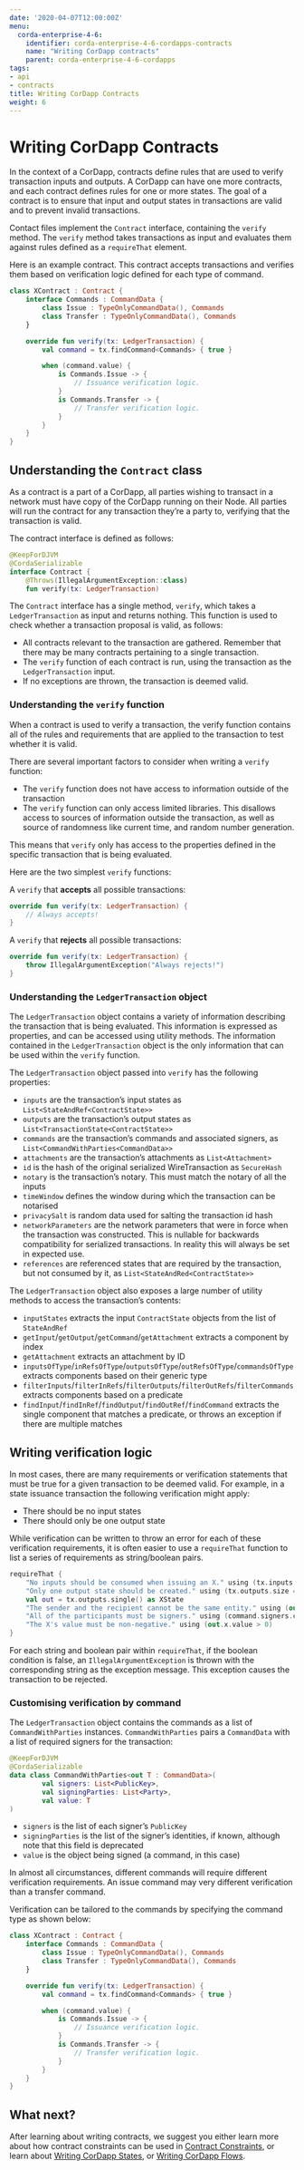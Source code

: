 ```yaml
---
date: '2020-04-07T12:00:00Z'
menu:
  corda-enterprise-4-6:
    identifier: corda-enterprise-4-6-cordapps-contracts
    name: "Writing CorDapp contracts"
    parent: corda-enterprise-4-6-cordapps
tags:
- api
- contracts
title: Writing CorDapp Contracts
weight: 6
---
```





# Writing CorDapp Contracts

In the context of a CorDapp, contracts define rules that are used to verify transaction inputs and outputs. A CorDapp
can have one more contracts, and each contract defines rules for one or more states. The goal of a contract is to ensure
that input and output states in transactions are valid and to prevent invalid transactions.

Contact files implement the `Contract` interface, containing the `verify` method. The `verify` method takes
transactions as input and evaluates them against rules defined as a `requireThat` element.

Here is an example contract. This contract accepts transactions and verifies them based on verification logic defined for
each type of command.

```kotlin
class XContract : Contract {
    interface Commands : CommandData {
        class Issue : TypeOnlyCommandData(), Commands
        class Transfer : TypeOnlyCommandData(), Commands
    }

    override fun verify(tx: LedgerTransaction) {
        val command = tx.findCommand<Commands> { true }

        when (command.value) {
            is Commands.Issue -> {
                // Issuance verification logic.
            }
            is Commands.Transfer -> {
                // Transfer verification logic.
            }
        }
    }
}
```


## Understanding the `Contract` class

As a contract is a part of a CorDapp, all parties wishing to transact in a network must have copy of the CorDapp running
on their Node. All parties will run the contract for any transaction they’re a party to, verifying that the transaction
is valid.

The contract interface is defined as follows:

```kotlin
@KeepForDJVM
@CordaSerializable
interface Contract {
    @Throws(IllegalArgumentException::class)
    fun verify(tx: LedgerTransaction)
```

The `Contract` interface has a single method, `verify`, which takes a `LedgerTransaction` as input and returns
nothing. This function is used to check whether a transaction proposal is valid, as follows:


* All contracts relevant to the transaction are gathered. Remember that there may be many contracts pertaining to a single transaction.
* The `verify` function of each contract is run, using the transaction as the `LedgerTransaction` input.
* If no exceptions are thrown, the transaction is deemed valid.


### Understanding the `verify` function

When a contract is used to verify a transaction, the verify function contains all of the rules and requirements that are
applied to the transaction to test whether it is valid.

There are several important factors to consider when writing a `verify` function:


* The `verify` function does not have access to information outside of the transaction
* The `verify` function can only access limited libraries. This disallows access to sources of information outside the transaction, as well as source of randomness like current time, and random number generation.

This means that `verify` only has access to the properties defined in the specific transaction that is being evaluated.

Here are the two simplest `verify` functions:

A `verify` that **accepts** all possible transactions:

```kotlin
override fun verify(tx: LedgerTransaction) {
    // Always accepts!
}
```

A `verify` that **rejects** all possible transactions:

```kotlin
override fun verify(tx: LedgerTransaction) {
    throw IllegalArgumentException("Always rejects!")
}
```


### Understanding the `LedgerTransaction` object

The `LedgerTransaction` object contains a variety of information describing the transaction that is being evaluated.
This information is expressed as properties, and can be accessed using utility methods. The information contained in the
`LedgerTransaction` object is the only information that can be used within the `verify` function.

The `LedgerTransaction` object passed into `verify` has the following properties:


* `inputs` are the transaction’s input states as `List<StateAndRef<ContractState>>`
* `outputs` are the transaction’s output states as `List<TransactionState<ContractState>>`
* `commands` are the transaction’s commands and associated signers, as `List<CommandWithParties<CommandData>>`
* `attachments` are the transaction’s attachments as `List<Attachment>`
* `id` is the hash of the original serialized WireTransaction as `SecureHash`
* `notary` is the transaction’s notary. This must match the notary of all the inputs
* `timeWindow` defines the window during which the transaction can be notarised
* `privacySalt` is random data used for salting the transaction id hash
* `networkParameters` are the network parameters that were in force when the transaction was constructed. This is nullable for backwards compatibility for serialized transactions. In reality this will always be set in expected use.
* `references` are referenced states that are required by the transaction, but not consumed by it, as `List<StateAndRed<ContractState>>`

The `LedgerTransaction` object also exposes a large number of utility methods to access the transaction’s contents:


* `inputStates` extracts the input `ContractState` objects from the list of `StateAndRef`
* `getInput`/`getOutput`/`getCommand`/`getAttachment` extracts a component by index
* `getAttachment` extracts an attachment by ID
* `inputsOfType`/`inRefsOfType`/`outputsOfType`/`outRefsOfType`/`commandsOfType` extracts components based on
their generic type
* `filterInputs`/`filterInRefs`/`filterOutputs`/`filterOutRefs`/`filterCommands` extracts components based on
a predicate
* `findInput`/`findInRef`/`findOutput`/`findOutRef`/`findCommand` extracts the single component that matches
a predicate, or throws an exception if there are multiple matches


## Writing verification logic

In most cases, there are many requirements or verification statements that must be true for a given transaction to be
deemed valid. For example, in a state issuance transaction the following verification might apply:


* There should be no input states
* There should only be one output state

While verification can be written to throw an error for each of these verification requirements, it is often easier to
use a `requireThat` function to list a series of requirements as string/boolean pairs.

```kotlin
requireThat {
    "No inputs should be consumed when issuing an X." using (tx.inputs.isEmpty())
    "Only one output state should be created." using (tx.outputs.size == 1)
    val out = tx.outputs.single() as XState
    "The sender and the recipient cannot be the same entity." using (out.sender != out.recipient)
    "All of the participants must be signers." using (command.signers.containsAll(out.participants))
    "The X's value must be non-negative." using (out.x.value > 0)
}
```

For each string and boolean pair within `requireThat`, if the boolean condition is false, an `IllegalArgumentException`
is thrown with the corresponding string as the exception message. This exception causes the transaction to be rejected.


### Customising verification by command

The `LedgerTransaction` object contains the commands as a list of `CommandWithParties` instances.
`CommandWithParties` pairs a `CommandData` with a list of required signers for the transaction:

```kotlin
@KeepForDJVM
@CordaSerializable
data class CommandWithParties<out T : CommandData>(
        val signers: List<PublicKey>,
        val signingParties: List<Party>,
        val value: T
)
```


* `signers` is the list of each signer’s `PublicKey`
* `signingParties` is the list of the signer’s identities, if known, although note that this field is deprecated
* `value` is the object being signed (a command, in this case)

In almost all circumstances, different commands will require different verification requirements. An issue command may
very different verification than a transfer command.

Verification can be tailored to the commands by specifying the command type as shown below:

```kotlin
class XContract : Contract {
    interface Commands : CommandData {
        class Issue : TypeOnlyCommandData(), Commands
        class Transfer : TypeOnlyCommandData(), Commands
    }

    override fun verify(tx: LedgerTransaction) {
        val command = tx.findCommand<Commands> { true }

        when (command.value) {
            is Commands.Issue -> {
                // Issuance verification logic.
            }
            is Commands.Transfer -> {
                // Transfer verification logic.
            }
        }
    }
}
```


## What next?

After learning about writing contracts, we suggest you either learn more about how contract constraints can be used in
[Contract Constraints](api-contract-constraints.md), or learn about [Writing CorDapp States](api-states.md), or [Writing CorDapp Flows](api-flows.md).



